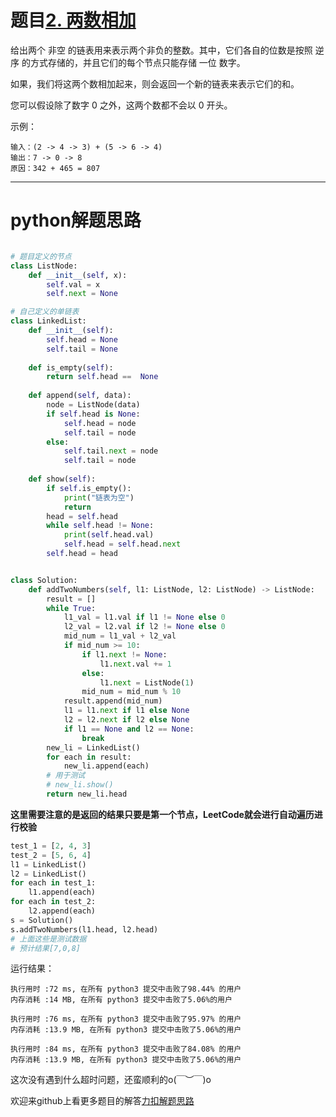 # 题目[2. 两数相加](https://leetcode-cn.com/problems/add-two-numbers/)

给出两个 非空 的链表用来表示两个非负的整数。其中，它们各自的位数是按照 逆序 的方式存储的，并且它们的每个节点只能存储 一位 数字。

如果，我们将这两个数相加起来，则会返回一个新的链表来表示它们的和。

您可以假设除了数字 0 之外，这两个数都不会以 0 开头。

示例：

```
输入：(2 -> 4 -> 3) + (5 -> 6 -> 4)
输出：7 -> 0 -> 8
原因：342 + 465 = 807
```

*****

# python解题思路

```python

# 题目定义的节点
class ListNode:
    def __init__(self, x):
        self.val = x
        self.next = None

# 自己定义的单链表
class LinkedList:
    def __init__(self):
        self.head = None
        self.tail = None
    
    def is_empty(self):
        return self.head ==  None
    
    def append(self, data):
        node = ListNode(data)
        if self.head is None:
            self.head = node
            self.tail = node
        else:
            self.tail.next = node
            self.tail = node
    
    def show(self):
        if self.is_empty():
            print("链表为空")
            return
       	head = self.head
        while self.head != None:
            print(self.head.val)
            self.head = self.head.next
        self.head = head


class Solution:
    def addTwoNumbers(self, l1: ListNode, l2: ListNode) -> ListNode:
        result = []
        while True:
            l1_val = l1.val if l1 != None else 0
            l2_val = l2.val if l2 != None else 0
            mid_num = l1_val + l2_val
            if mid_num >= 10:
                if l1.next != None:
                    l1.next.val += 1
                else:
                    l1.next = ListNode(1)
                mid_num = mid_num % 10
            result.append(mid_num)
            l1 = l1.next if l1 else None
            l2 = l2.next if l2 else None
            if l1 == None and l2 == None:
                break
        new_li = LinkedList()
        for each in result:
            new_li.append(each) 
        # 用于测试
        # new_li.show()       
        return new_li.head
```

**这里需要注意的是返回的结果只要是第一个节点，LeetCode就会进行自动遍历进行校验**

```python
test_1 = [2, 4, 3]
test_2 = [5, 6, 4]
l1 = LinkedList()
l2 = LinkedList()
for each in test_1:
    l1.append(each)
for each in test_2:
    l2.append(each)
s = Solution()
s.addTwoNumbers(l1.head, l2.head)
# 上面这些是测试数据
# 预计结果[7,0,8]
```

运行结果：

```
执行用时 :72 ms, 在所有 python3 提交中击败了98.44% 的用户
内存消耗 :14 MB, 在所有 python3 提交中击败了5.06%的用户

执行用时 :76 ms, 在所有 python3 提交中击败了95.97% 的用户
内存消耗 :13.9 MB, 在所有 python3 提交中击败了5.06%的用户

执行用时 :84 ms, 在所有 python3 提交中击败了84.08% 的用户
内存消耗 :13.9 MB, 在所有 python3 提交中击败了5.06%的用户
```

这次没有遇到什么超时问题，还蛮顺利的o(￣︶￣)o

欢迎来github上看更多题目的解答[力扣解题思路](https://github.com/WRAllen/LeetCode)
